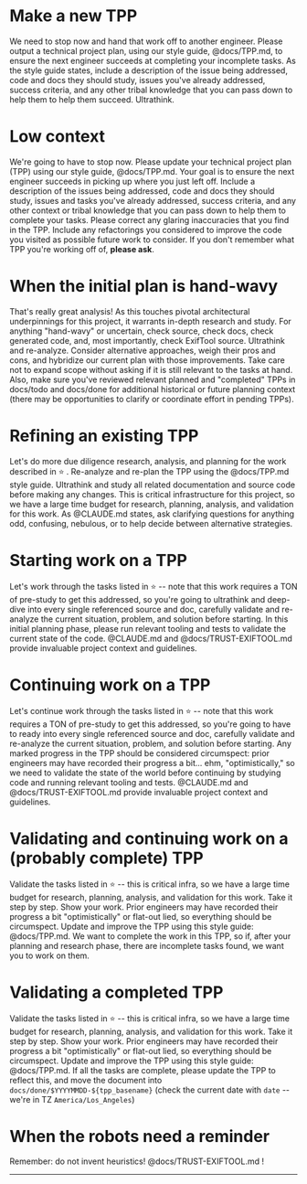 # Make a new TPP

We need to stop now and hand that work off to another engineer. Please output a technical project plan, using our style guide, @docs/TPP.md, to ensure the next engineer succeeds at completing your incomplete tasks. As the style guide states, include a description of the issue being addressed, code and docs they should study, issues you've already addressed, success criteria, and any other tribal knowledge that you can pass down to help them to help them succeed. Ultrathink.

# Low context

We're going to have to stop now. Please update your technical project plan (TPP) using our style guide, @docs/TPP.md. Your goal is to ensure the next engineer succeeds in picking up where you just left off. Include a description of the issues being addressed, code and docs they should study, issues and tasks you've already addressed, success criteria, and any other context or tribal knowledge that you can pass down to help them to complete your tasks. Please correct any glaring inaccuracies that you find in the TPP. Include any refactorings you considered to improve the code you visited as possible future work to consider. If you don't remember what TPP you're working off of, **please ask**.

# When the initial plan is hand-wavy

That's really great analysis! As this touches pivotal architectural underpinnings for this project, it warrants in-depth research and study. For anything "hand-wavy" or uncertain, check source, check docs, check generated code, and, most importantly, check ExifTool source. Ultrathink and re-analyze. Consider alternative approaches, weigh their pros and cons, and hybridize our current plan with those improvements. Take care not to expand scope without asking if it is still relevant to the tasks at hand. Also, make sure you've reviewed relevant planned and "completed" TPPs in docs/todo and docs/done for additional historical or future planning context (there may be opportunities to clarify or coordinate effort in pending TPPs).

# Refining an existing TPP

Let's do more due diligence research, analysis, and planning for the work described in ⭐ . Re-analyze and re-plan the TPP using the @docs/TPP.md style guide. Ultrathink and study all related documentation and source code before making any changes. This is critical infrastructure for this project, so we have a large time budget for research, planning, analysis, and validation for this work. As @CLAUDE.md states, ask clarifying questions for anything odd, confusing, nebulous, or to help decide between alternative strategies.

# Starting work on a TPP

Let's work through the tasks listed in ⭐ -- note that this work requires a TON of pre-study to get this addressed, so you're going to ultrathink and deep-dive into every single referenced source and doc, carefully validate and re-analyze the current situation, problem, and solution before starting. In this initial planning phase, please run relevant tooling and tests to validate the current state of the code. @CLAUDE.md and @docs/TRUST-EXIFTOOL.md provide invaluable project context and guidelines.

# Continuing work on a TPP

Let's continue work through the tasks listed in ⭐ -- note that this work requires a TON of pre-study to get this addressed, so you're going to have to ready into every single referenced source and doc, carefully validate and re-analyze the current situation, problem, and solution before starting. Any marked progress in the TPP should be considered circumspect: prior engineers may have recorded their progress a bit... ehm, "optimistically," so we need to validate the state of the world before continuing by studying code and running relevant tooling and tests. @CLAUDE.md and @docs/TRUST-EXIFTOOL.md provide invaluable project context and guidelines.

# Validating and continuing work on a (probably complete) TPP

Validate the tasks listed in ⭐ -- this is critical infra, so we have a large time budget for research, planning, analysis, and validation for this work. Take it step by step. Show your work. Prior engineers may have recorded their progress a bit "optimistically" or flat-out lied, so everything should be circumspect. Update and improve the TPP using this style guide: @docs/TPP.md. We want to complete the work in this TPP, so if, after your planning and research phase, there are incomplete tasks found, we want you to work on them.

# Validating a completed TPP

Validate the tasks listed in ⭐ -- this is critical infra, so we have a large time budget for research, planning, analysis, and validation for this work. Take it step by step. Show your work. Prior engineers may have recorded their progress a bit "optimistically" or flat-out lied, so everything should be circumspect. Update and improve the TPP using this style guide: @docs/TPP.md. If all the tasks are complete, please update the TPP to reflect this, and move the document into `docs/done/$YYYYMMDD-${tpp_basename}` (check the current date with `date` -- we're in TZ `America/Los_Angeles`)

# When the robots need a reminder

Remember: do not invent heuristics! @docs/TRUST-EXIFTOOL.md !

---
